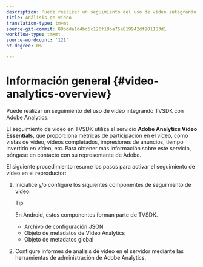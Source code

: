 ```yaml
---
description: Puede realizar un seguimiento del uso de vídeo integrando TVSDK con Adobe Analytics.
title: Análisis de vídeo
translation-type: tm+mt
source-git-commit: 89bdda1d4bd5c126f19ba75a819942df901183d1
workflow-type: tm+mt
source-wordcount: '121'
ht-degree: 0%

---
```



# Información general {#video-analytics-overview}

Puede realizar un seguimiento del uso de vídeo integrando TVSDK con Adobe Analytics.

El seguimiento de vídeo en TVSDK utiliza el servicio **Adobe Analytics Video Essentials**, que proporciona métricas de participación en el vídeo, como vistas de vídeo, vídeos completados, impresiones de anuncios, tiempo invertido en vídeo, etc. Para obtener más información sobre este servicio, póngase en contacto con su representante de Adobe.

El siguiente procedimiento resume los pasos para activar el seguimiento de vídeo en el reproductor:

1. Inicialice y/o configure los siguientes componentes de seguimiento de vídeo:

   >[!TIP]
   >
   >En Android, estos componentes forman parte de TVSDK.

   * Archivo de configuración JSON
   * Objeto de metadatos de Video Analytics
   * Objeto de metadatos global

1. Configure informes de análisis de vídeo en el servidor mediante las herramientas de administración de Adobe Analytics.

